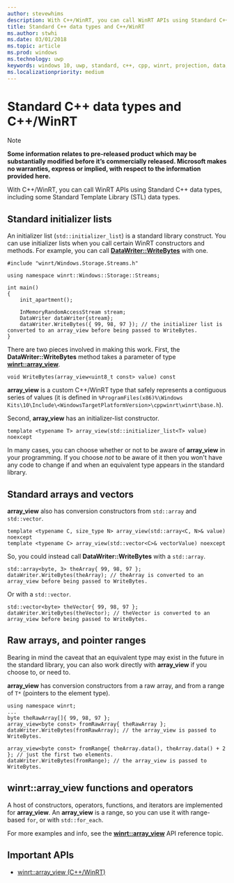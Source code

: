 ```yaml
---
author: stevewhims
description: With C++/WinRT, you can call WinRT APIs using Standard C++ data types.
title: Standard C++ data types and C++/WinRT
ms.author: stwhi
ms.date: 03/01/2018
ms.topic: article
ms.prod: windows
ms.technology: uwp
keywords: windows 10, uwp, standard, c++, cpp, winrt, projection, data, types
ms.localizationpriority: medium
---
```


# Standard C++ data types and C++/WinRT
> [!NOTE]
> **Some information relates to pre-released product which may be substantially modified before it’s commercially released. Microsoft makes no warranties, express or implied, with respect to the information provided here.**

With C++/WinRT, you can call WinRT APIs using Standard C++ data types, including some Standard Template Library (STL) data types.

## Standard initializer lists
An initializer list (`std::initializer_list`) is a standard library construct. You can use initializer lists when you call certain WinRT constructors and methods. For example, you can call [**DataWriter::WriteBytes**](/uwp/api/windows.storage.streams.datawriter?branch=live#Windows_Storage_Streams_DataWriter_WriteBytes_System_Byte___) with one.

```cppwinrt
#include "winrt/Windows.Storage.Streams.h"

using namespace winrt::Windows::Storage::Streams;

int main()
{
	init_apartment();

	InMemoryRandomAccessStream stream;
	DataWriter dataWriter{stream};
	dataWriter.WriteBytes({ 99, 98, 97 }); // the initializer list is converted to an array_view before being passed to WriteBytes.
}
```

There are two pieces involved in making this work. First, the **DataWriter::WriteBytes** method takes a parameter of type [**winrt::array_view**](/uwp/cpp-ref-for-winrt/array-view?branch=live).

```cppwinrt
void WriteBytes(array_view<uint8_t const> value) const
```

 **array_view** is a custom C++/WinRT type that safely represents a contiguous series of values (it is defined in `%ProgramFiles(x86)%\Windows Kits\10\Include\<WindowsTargetPlatformVersion>\cppwinrt\winrt\base.h`).

Second, **array_view** has an initializer-list constructor.

```cppwinrt
template <typename T> array_view(std::initializer_list<T> value) noexcept
```

In many cases, you can choose whether or not to be aware of **array_view** in your programming. If you choose *not* to be aware of it then you won't have any code to change if and when an equivalent type appears in the standard library.

## Standard arrays and vectors
**array_view** also has conversion constructors from `std::array` and `std::vector`.

```cppwinrt
template <typename C, size_type N> array_view(std::array<C, N>& value) noexcept
template <typename C> array_view(std::vector<C>& vectorValue) noexcept
```

So, you could instead call **DataWriter::WriteBytes** with a `std::array`.

```cppwinrt
std::array<byte, 3> theArray{ 99, 98, 97 };
dataWriter.WriteBytes(theArray); // theArray is converted to an array_view before being passed to WriteBytes.
```

Or with a `std::vector`.

```cppwinrt
std::vector<byte> theVector{ 99, 98, 97 };
dataWriter.WriteBytes(theVector); // theVector is converted to an array_view before being passed to WriteBytes.
```

## Raw arrays, and pointer ranges
Bearing in mind the caveat that an equivalent type may exist in the future in the standard library, you can also work directly with **array_view** if you choose to, or need to.

**array_view** has conversion constructors from a raw array, and from a range of `T*` (pointers to the element type).

```cppwinrt
using namespace winrt;
...
byte theRawArray[]{ 99, 98, 97 };
array_view<byte const> fromRawArray{ theRawArray };
dataWriter.WriteBytes(fromRawArray); // the array_view is passed to WriteBytes.

array_view<byte const> fromRange{ theArray.data(), theArray.data() + 2 }; // just the first two elements.
dataWriter.WriteBytes(fromRange); // the array_view is passed to WriteBytes.
```

## winrt::array_view functions and operators
A host of constructors, operators, functions, and iterators are implemented for **array_view**. An **array_view** is a range, so you can use it with range-based `for`, or with `std::for_each`.

For more examples and info, see the [**winrt::array_view**](/uwp/cpp-ref-for-winrt/array-view?branch=live) API reference topic.

## Important APIs
* [winrt::array_view (C++/WinRT)](/uwp/cpp-ref-for-winrt/array-view?branch=live)
